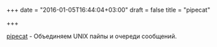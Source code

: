 +++
date = "2016-01-05T16:44:04+03:00"
draft = false
title = "pipecat"

+++

<p><a href="https://github.com/lukasmartinelli/pipecat">pipecat</a>&nbsp;- Объединяем UNIX пайпы и очереди сообщений.</p>

